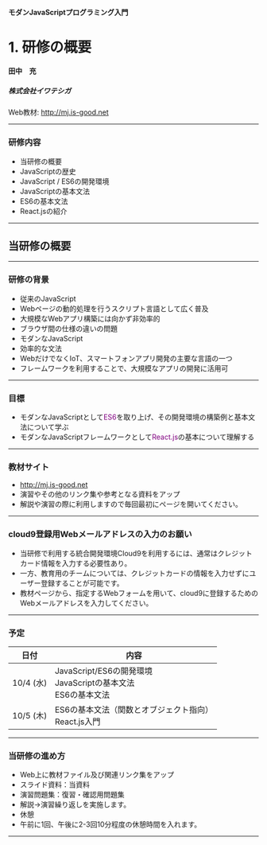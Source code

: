 #### モダンJavaScriptプログラミング入門
# 1. 研修の概要
#### 田中　充
##### 株式会社イワテシガ

Web教材: http://mj.is-good.net

---
### 研修内容

- 当研修の概要
- JavaScriptの歴史
- JavaScript / ES6の開発環境
- JavaScriptの基本文法
- ES6の基本文法
- React.jsの紹介

---
## 当研修の概要

---
### 研修の背景
- 従来のJavaScript
 - Webページの動的処理を行うスクリプト言語として広く普及
 - 大規模なWebアプリ構築には向かず非効率的
 - ブラウザ間の仕様の違いの問題
- モダンなJavaScript
 - 効率的な文法
 - WebだけでなくIoT、スマートフォンアプリ開発の主要な言語の一つ
 - フレームワークを利用することで、大規模なアプリの開発に活用可

---

### 目標
- モダンなJavaScriptとして<span style="color:purple">ES6</span>を取り上げ、その開発環境の構築例と基本文法について学ぶ
- モダンなJavaScriptフレームワークとして<span style="color:purple">React.js</span>の基本について理解する

---

### 教材サイト
- http://mj.is-good.net
- 演習やその他のリンク集や参考となる資料をアップ
- 解説や演習の際に利用しますので毎回最初にページを開いてください。


---
### cloud9登録用Webメールアドレスの入力のお願い
- 当研修で利用する統合開発環境Cloud9を利用するには、通常はクレジットカード情報を入力する必要性あり。
- 一方、教育用のチームについては、クレジットカードの情報を入力せずにユーザー登録することが可能です。
- 教材ページから、指定するWebフォームを用いて、cloud9に登録するためのWebメールアドレスを入力してください。

---
### 予定

| 日付 | 内容 |
| :---: | --- |
| 10/4 (水)| JavaScript/ES6の開発環境<br />JavaScriptの基本文法<br />ES6の基本文法|
| 10/5 (木)| ES6の基本文法（関数とオブジェクト指向）<br />React.js入門|

---
### 当研修の進め方
- Web上に教材ファイル及び関連リンク集をアップ
- スライド資料：当資料
- 演習問題集：復習・確認用問題集
- 解説→演習繰り返しを実施します。
- 休憩
 - 午前に1回、午後に2-3回10分程度の休憩時間を入れます。

---
